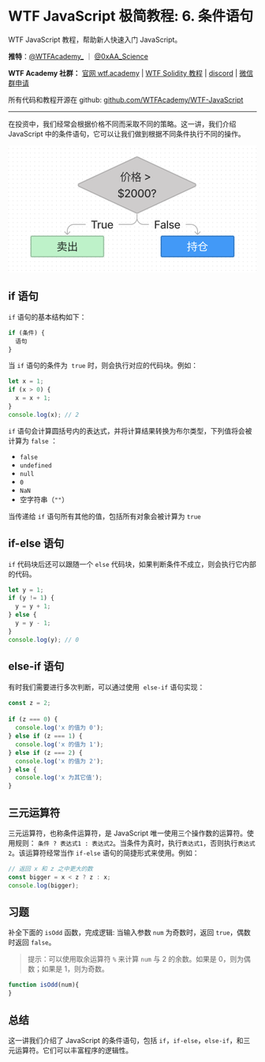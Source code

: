# WTF JavaScript 极简教程: 6. 条件语句

WTF JavaScript 教程，帮助新人快速入门 JavaScript。

**推特**：[@WTFAcademy\_](https://twitter.com/WTFAcademy_) ｜ [@0xAA_Science](https://twitter.com/0xAA_Science)

**WTF Academy 社群：** [官网 wtf.academy](https://wtf.academy/) | [WTF Solidity 教程](https://github.com/AmazingAng/WTFSolidity) | [discord](https://discord.gg/5akcruXrsk/) | [微信群申请](https://docs.google.com/forms/d/e/1FAIpQLSe4KGT8Sh6sJ7hedQRuIYirOoZK_85miz3dw7vA1-YjodgJ-A/viewform?usp=sf_link)

所有代码和教程开源在 github: [github.com/WTFAcademy/WTF-JavaScript](https://github.com/WTFAcademy/WTF-JavaScript)

---

在投资中，我们经常会根据价格不同而采取不同的策略。这一讲，我们介绍 JavaScript 中的条件语句，它可以让我们做到根据不同条件执行不同的操作。

![](./img/6-1.png)

## if 语句

`if` 语句的基本结构如下：

```js
if (条件) {
  语句
}
```

当 `if` 语句的条件为  `true` 时，则会执行对应的代码块。例如：

```js
let x = 1;
if (x > 0) {
  x = x + 1;
}
console.log(x); // 2
```

`if` 语句会计算圆括号内的表达式，并将计算结果转换为布尔类型，下列值将会被计算为 `false` ：

- `false`
- `undefined`
- `null`
- `0`
- `NaN`
- 空字符串（`""`）

当传递给 `if` 语句所有其他的值，包括所有对象会被计算为 `true`

## if-else 语句

`if` 代码块后还可以跟随一个 `else` 代码块，如果判断条件不成立，则会执行它内部的代码。

```js
let y = 1;
if (y != 1) {
  y = y + 1;
} else {
  y = y - 1;
}
console.log(y); // 0
```

## else-if 语句

有时我们需要进行多次判断，可以通过使用  `else-if` 语句实现：

```js
const z = 2;

if (z === 0) {
  console.log('x 的值为 0');
} else if (z === 1) {
  console.log('x 的值为 1');
} else if (z === 2) {
  console.log('x 的值为 2');
} else {
  console.log('x 为其它值');
}
```

## 三元运算符

三元运算符，也称条件运算符，是 JavaScript 唯一使用三个操作数的运算符。使用规则： `条件 ? 表达式1 : 表达式2`。当条件为真时，执行`表达式1`，否则执行`表达式2`。该运算符经常当作 `if-else` 语句的简捷形式来使用。例如：

```js
// 返回 x 和 z 之中更大的数
const bigger = x < z ? z : x;
console.log(bigger);
```

## 习题

补全下面的 `isOdd` 函数，完成逻辑: 当输入参数 `num` 为奇数时，返回 `true`，偶数时返回 `false`。

> 提示：可以使用取余运算符 `%` 来计算 `num` 与 2 的余数。如果是 0，则为偶数；如果是 1，则为奇数。

```js
function isOdd(num){
}
```

## 总结

这一讲我们介绍了 JavaScript 的条件语句，包括 `if`，`if-else`，`else-if`，和三元运算符。它们可以丰富程序的逻辑性。
